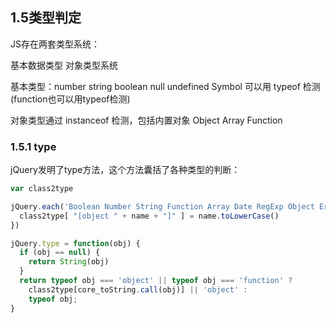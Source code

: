 ## 1.5类型判定

JS存在两套类型系统：

基本数据类型
对象类型系统

基本类型：number string boolean null undefined Symbol
可以用 typeof 检测 (function也可以用typeof检测)

对象类型通过 instanceof 检测，包括内置对象 Object Array Function

### 1.5.1 type

jQuery发明了type方法，这个方法囊括了各种类型的判断：

```js
var class2type

jQuery.each('Boolean Number String Function Array Date RegExp Object Error'.split(' '), function(i, name) {
  class2type[ "[object " + name + "]" ] = name.toLowerCase()
})

jQuery.type = function(obj) {
  if (obj == null) {
    return String(obj)
  }
  return typeof obj === 'object' || typeof obj === 'function' ? 
    class2type[core_toString.call(obj)] || 'object' : 
    typeof obj; 
}
```